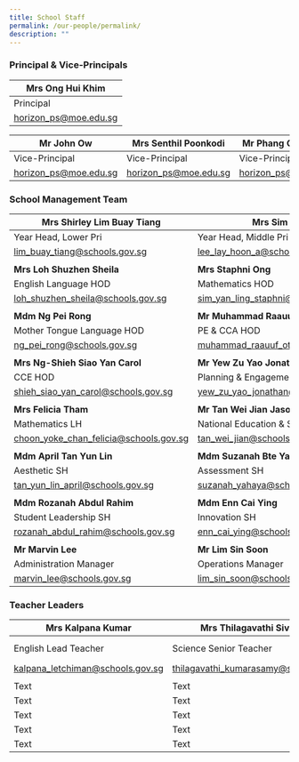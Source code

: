 ```yaml
---
title: School Staff
permalink: /our-people/permalink/
description: ""
---
```

### Principal & Vice-Principals


| Mrs Ong Hui Khim | 
| -------- |
| Principal |
| [horizon_ps@moe.edu.sg](mailto:horizon_ps@moe.edu.sg)|

| Mr John Ow | Mrs Senthil Poonkodi | Mr Phang Chee Kheng |
| -------- | -------- | -------- |
| Vice-Principal | Vice-Principal |Vice-Principal (Admin) |
| [horizon_ps@moe.edu.sg](mailto:horizon_ps@moe.edu.sg) | [horizon_ps@moe.edu.sg](mailto:horizon_ps@moe.edu.sg) |[horizon_ps@moe.edu.sg](mailto:horizon_ps@moe.edu.sg)|

### School Management Team

| Mrs Shirley Lim Buay Tiang | Mrs Sim Lay Hoon | Mr Timothy WangXiang Rong |
| -------- | -------- | -------- |
| Year Head, Lower Pri | Year Head, Middle Pri     | Year Head, Upper Pri    |
| [lim_buay_tiang@schools.gov.sg](mailto:lim_buay_tiang@schools.gov.sg)     | [lee_lay_hoon_a@schools.gov.sg](mailto:lee_lay_hoon_a@schools.gov.sg) | [wang_xiang_rong@schools.gov.sg   ](mailto:wang_xiang_rong@schools.gov.sg)  |
|     |      |     |
| **Mrs Loh Shuzhen Sheila** | **Mrs Staphni Ong** | **Mr Low Zihao Davis** |
| English Language HOD   | Mathematics HOD    | Science HOD     |
| loh_shuzhen_sheila@schools.gov.sg    | sim_yan_ling_staphni@schools.gov.sg     | low_zihao@schools.gov.sg     |
|     |    |     |
| **Mdm Ng Pei Rong** | **Mr Muhammad Raauuf Othman** | **Mdm Dayangku Nuurul** |
| Mother Tongue Language HOD   | PE & CCA HOD     | ICT HOD     |
| ng_pei_rong@schools.gov.sg     | muhammad_raauuf_othman@schools.gov.sg     | dayangku_nuurul_aida_fatima@schools.gov.sg    |
|     |    |     |
| **Mrs Ng-Shieh Siao Yan Carol**  | **Mr Yew Zu Yao Jonathan**    | **Mr Seow Zhicao Sigmund**   |
| CCE HOD    | Planning & Engagement HOD    | Innovation HOD    |
| shieh_siao_yan_carol@schools.gov.sg    | yew_zu_yao_jonathan@schools.gov.sg    | seow_zichao_sigmund@schools.gov.sg     |
|     |    |     |
| **Mrs Felicia Tham**    | **Mr Tan Wei Jian Jason**    | **Ms Chen Kaiying**     |
| Mathematics LH    | National Education & Social Studies SH     | Student Wellbeing SH   |
| choon_yoke_chan_felicia@schools.gov.sg     | tan_wei_jian@schools.gov.sg     | chen_kaiying@schools.gov.sg    |
|     |    |     |
| **Mdm April Tan Yun Lin**   | **Mdm Suzanah Bte Yahaya**    | **Mr Choo Yong Guan**     |
| Aesthetic SH  | Assessment SH    | Partnership SH     |
| tan_yun_lin_april@schools.gov.sg    | suzanah_yahaya@schools.gov.sg     | choo_yong_guan@schools.gov.sg     |
|     |    |     |
| **Mdm Rozanah Abdul Rahim**     | **Mdm Enn Cai Ying**   | **Mr Roy Chua**    |
| Student Leadership SH   | Innovation SH    | ICT SH   |
| rozanah_abdul_rahim@schools.gov.sg | enn_cai_ying@schools.gov.sg     | chua_chun_hua_a@schools.gov.sg     |
|     |    |     |
| **Mr Marvin Lee**  | **Mr Lim Sin Soon**    | 
|Administration Manager    | Operations Manager    | 
| marvin_lee@schools.gov.sg  | lim_sin_soon@schools.gov.sg   |

### Teacher Leaders

| Mrs Kalpana Kumar | Mrs Thilagavathi Sivakumar | Mdm Teo Hwee Keng Kelly |
| -------- | -------- | -------- |
| English Lead Teacher   | Science Senior Teacher    | Chinese Language Senior Teacher    |
| kalpana_letchiman@schools.gov.sg   | thilagavathi_kumarasamy@schools.gov.sg    | teo_hwee_keng@schools.gov.sg    |
|     |    |     |
| Text     | Text     | Text     |
| Text     | Text     | Text     |
| Text     | Text     | Text     |
| Text     | Text     | Text     |
| Text     | Text     | Text     |
